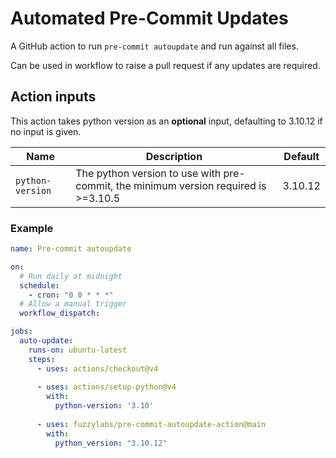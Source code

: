 # Automated Pre-Commit Updates

A GitHub action to run `pre-commit autoupdate` and run against all files.

Can be used in workflow to raise a pull request if any updates are required.

## Action inputs

This action takes python version as an **optional** input, defaulting to 3.10.12 if no input is given.

| Name | Description                                                                         | Default |
| --- |-------------------------------------------------------------------------------------| --- |
| `python-version` | The python version to use with pre-commit, the minimum version required is >=3.10.5 | 3.10.12 |

### Example

```yaml
name: Pre-commit autoupdate

on: 
  # Run daily at midnight
  schedule:
    - cron: "0 0 * * *"
  # Allow a manual trigger
  workflow_dispatch:

jobs:
  auto-update:
    runs-on: ubuntu-latest
    steps:
      - uses: actions/checkout@v4
      
      - uses: actions/setup-python@v4
        with:
          python-version: '3.10'
        
      - uses: fuzzylabs/pre-commit-autoupdate-action@main
        with:
          python_version: "3.10.12"
```
